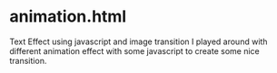 # animation.html
Text Effect using javascript and image transition
I played around with different animation effect with some javascript to create some nice transition.
